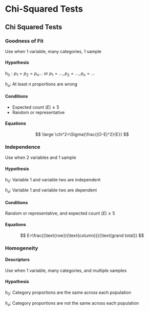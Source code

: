 # Chi-Squared Tests 

## Chi Squared Tests

### Goodness of Fit
Use when 1 variable, many categories, 1 sample

#### Hypothesis

$h_0:p_1=p_2=p_n...$ or $p_1=..., p_2=..., p_n=...$

$h_a:$ At least $n$ proportions are wrong

#### Conditions

- Expected count $(E) \ge 5$
- Random or representative

#### Equations

$$
\large
\chi^2=\Sigma{\frac{(O-E)^2}{E}}
$$

### Independence
Use when 2 variables and 1 sample

#### Hypothesis

$h_0:$ Variable 1 and variable two are independent

$h_a:$ Variable 1 and variable two are dependent

#### Conditions
Random or representative, and expected count $(E) \ge 5$

#### Equations

$$
E=\frac{(\text{row})(\text{column})}{\text{grand total}}
$$

### Homogeneity

#### Descriptors

Use when 1 variable, many categories, and multiple samples

#### Hypothesis

$h_0:$ Category proportions are the same across each population

$h_a:$ Category proportions are not the same across each population